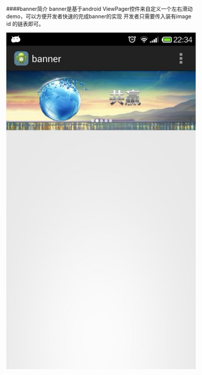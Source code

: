 ####banner简介
    banner是基于android ViewPager控件来自定义一个左右滑动demo，可以方便开发者快速的完成banner的实现
    开发者只需要传入装有image id 的链表即可。
            


![github](https://github.com/chenhonggy/banner/blob/master/app/src/main/res/drawable-hdpi/photo.jpg "github")
